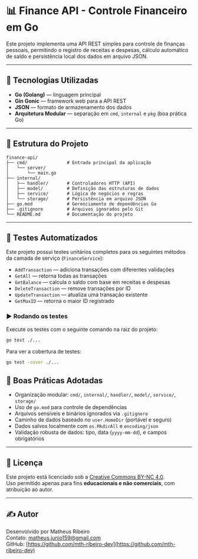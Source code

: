 # 📊 Finance API - Controle Financeiro em Go

Este projeto implementa uma API REST simples para controle de finanças pessoais, permitindo o registro de receitas e despesas, cálculo automático de saldo e persistência local dos dados em arquivo JSON.

---

## 🚀 Tecnologias Utilizadas

- **Go (Golang)** — linguagem principal
- **Gin Gonic** — framework web para a API REST
- **JSON** — formato de armazenamento dos dados
- **Arquitetura Modular** — separação em `cmd`, `internal` e `pkg` (boa prática Go)

---

## 📂 Estrutura do Projeto

```
finance-api/
├── cmd/               # Entrada principal da aplicação
│   └── server/
│       └── main.go
├── internal/
│   ├── handler/       # Controladores HTTP (API)
│   ├── model/         # Definição das estruturas de dados
│   ├── service/       # Lógica de negócios e regras
│   └── storage/       # Persistência em arquivo JSON
├── go.mod             # Gerenciamento de dependências Go
├── .gitignore         # Arquivos ignorados pelo Git
└── README.md          # Documentação do projeto
```

---
## 🧪 Testes Automatizados

Este projeto possui testes unitários completos para os seguintes métodos da camada de serviço (`FinanceService`):

- `AddTransaction` — adiciona transações com diferentes validações
- `GetAll` — retorna todas as transações
- `GetBalance` — calcula o saldo com base em receitas e despesas
- `DeleteTransaction` — remove transações por ID
- `UpdateTransaction` — atualiza uma transação existente
- `GetMaxID` — retorna o maior ID registrado

### ▶️ Rodando os testes

Execute os testes com o seguinte comando na raiz do projeto:

```bash
go test ./...
```

Para ver a cobertura de testes:

```bash
go test -cover ./...
```


## 🧱 Boas Práticas Adotadas

- Organização modular: `cmd/`, `internal/`, `handler/`, `model/`, `service/`, `storage/`
- Uso de `go.mod` para controle de dependências
- Arquivos sensíveis e binários ignorados via `.gitignore`
- Caminho de dados baseado no `user.HomeDir` (portável e seguro)
- Dados salvos localmente com `os.MkdirAll` e `encoding/json`
- Validação robusta de dados: tipo, data (`yyyy-mm-dd`), e campos obrigatórios

---

## 📄 Licença

Este projeto está licenciado sob a [Creative Commons BY-NC 4.0](https://creativecommons.org/licenses/by-nc/4.0/).  
Uso permitido apenas para fins **educacionais e não comerciais**, com atribuição ao autor.

---

## ✍️ Autor

Desenvolvido por Matheus Ribeiro  
Contato: matheus.junio159@gmail.com  
GitHub: [https://github.com/mth-ribeiro-dev](https://github.com/mth-ribeiro-dev)